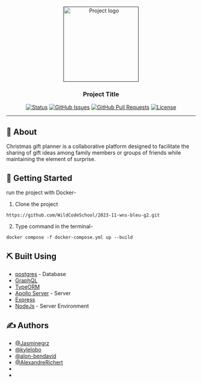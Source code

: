 <p align="center">
  <a href="" rel="noopener">
 <img width=200px height=200px src="https://i.imgur.com/6wj0hh6.jpg" alt="Project logo"></a>
</p>

<h3 align="center">Project Title</h3>

<div align="center">

  [![Status](https://img.shields.io/badge/status-active-success.svg)]() 
  [![GitHub Issues](https://img.shields.io/github/issues/kylelobo/The-Documentation-Compendium.svg)](https://github.com/kylelobo/The-Documentation-Compendium/issues)
  [![GitHub Pull Requests](https://img.shields.io/github/issues-pr/kylelobo/The-Documentation-Compendium.svg)](https://github.com/kylelobo/The-Documentation-Compendium/pulls)
  [![License](https://img.shields.io/badge/license-MIT-blue.svg)](/LICENSE)

</div>

---



## 🧐 About <a name = "about"></a>
Christmas gift planner is a collaborative platform designed to facilitate the sharing of gift ideas among family members or groups of friends while maintaining the element of surprise.

## 🏁 Getting Started <a name = "getting_started"></a>
run the project with Docker-
1) Clone the project
```
https://github.com/WildCodeSchool/2023-11-wns-bleu-g2.git
```
2) Type command in the terminal-
```
docker compose -f docker-compose.yml up --build
```


## ⛏️ Built Using <a name = "built_using"></a>
- [postgres](https://www.postgresql.org/docs/current/tutorial-sql.html) - Database
- [GraphQL](https://graphql.org/community/tools-and-libraries/) 
- [TypeORM](https://typeorm.io/) 
- [Apollo Server](https://www.apollographql.com/)  - Server 
- [Express](https://expressjs.com/)
- [NodeJs](https://nodejs.org/en/) - Server Environment

## ✍️ Authors <a name = "authors"></a>
- [@Jasminegrz](https://github.com/Jasminegrz) 
- [@kylelobo](https://github.com/kylelobo) 
- [@alon-bendavid](https://github.com/alon-bendavid) 
- [@AlexandreRichert](https://github.com/AlexandreRichert) 
- 
- 


